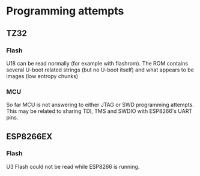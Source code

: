 # Programming attempts

## TZ32

### Flash

U18 can be read normally (for example with flashrom). The ROM contains several U-boot related strings (but no U-boot itself) and what appears to be images (low entropy chunks)

### MCU

So far MCU is not answering to either JTAG or SWD programming attempts.
This may be related to sharing TDI, TMS and SWDIO with ESP8266's UART pins.


## ESP8266EX

### Flash

U3 Flash could not be read while ESP8266 is running. 